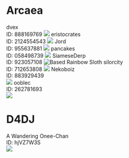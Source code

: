 # Arcaea

dvex  
ID: 888169769
![](https://github.com/eristocrates/stupiddiscord/blob/main/img/dvex.png)
eristocrates  
ID: 2124554543
![](https://github.com/eristocrates/stupiddiscord/blob/main/img/eristocrates.jpg)
Jord  
ID: 955637881
![](https://github.com/eristocrates/stupiddiscord/blob/main/img/michina.jpg)
pancakes  
ID: 058498739
![](https://github.com/eristocrates/stupiddiscord/blob/main/img/pancakes.jpg)
SiameseDerp  
ID: 923057108
![](https://github.com/eristocrates/stupiddiscord/blob/main/img/siamesederp.png "Based Rainbow Sloth")
silorcity  
ID: 712653808
![](https://github.com/eristocrates/stupiddiscord/blob/main/img/silorcity.png)
Nekoboiz  
ID: 883929439  
![](https://github.com/eristocrates/stupiddiscord/blob/main/img/derp.png)
ooblec  
ID: 262781693  
![](https://github.com/eristocrates/stupiddiscord/blob/main/img/ooblec.jpg)
# D4DJ

A Wandering Onee-Chan  
ID: hjVZ7W3S  
![](https://github.com/eristocrates/stupiddiscord/blob/main/img/asahinya-sensei.jpg)
